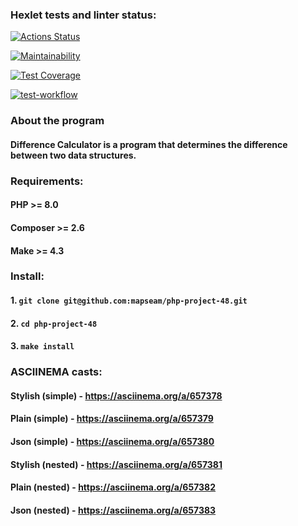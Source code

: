 ### Hexlet tests and linter status:
[![Actions Status](https://github.com/mapseam/php-project-48/actions/workflows/hexlet-check.yml/badge.svg)](https://github.com/mapseam/php-project-48/actions)

[![Maintainability](https://api.codeclimate.com/v1/badges/e7e67d84f2d75914e524/maintainability)](https://codeclimate.com/github/mapseam/php-project-48/maintainability)

[![Test Coverage](https://api.codeclimate.com/v1/badges/e7e67d84f2d75914e524/test_coverage)](https://codeclimate.com/github/mapseam/php-project-48/test_coverage)

[![test-workflow](https://github.com/mapseam/php-project-48/actions/workflows/test-workflow.yml/badge.svg)](https://github.com/mapseam/php-project-48/actions/workflows/test-workflow.yml)

### About the program
#### Difference Calculator is a program that determines the difference between two data structures.
### Requirements:
#### PHP >= 8.0
#### Composer >= 2.6
#### Make >= 4.3
### Install:
#### 1. `git clone git@github.com:mapseam/php-project-48.git`
#### 2. `cd php-project-48`
#### 3. `make install`

### ASCIINEMA casts:
#### Stylish (simple) - https://asciinema.org/a/657378
#### Plain (simple) - https://asciinema.org/a/657379
#### Json (simple) - https://asciinema.org/a/657380

#### Stylish (nested) - https://asciinema.org/a/657381
#### Plain (nested) - https://asciinema.org/a/657382
#### Json (nested) - https://asciinema.org/a/657383

